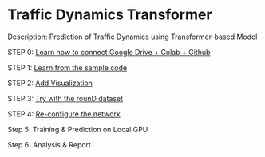 # Traffic Dynamics Transformer
Description: Prediction of Traffic Dynamics using Transformer-based Model

STEP 0: [Learn how to connect Google Drive + Colab + Github](https://towardsdatascience.com/google-drive-google-colab-github-dont-just-read-do-it-5554d5824228)

STEP 1: [Learn from the sample code](https://github.com/enthusiasmai/traffic_dynamics_transformer/tree/sample)

STEP 2: [Add Visualization](https://github.com/enthusiasmai/traffic_dynamics_transformer/tree/andreas_visualization)

STEP 3: [Try with the rounD dataset](https://github.com/enthusiasmai/traffic_dynamics_transformer/tree/andreas_round)

STEP 4: [Re-configure the network](https://github.com/enthusiasmai/traffic_dynamics_transformer/tree/andreas_reconfig)

Step 5: Training & Prediction on Local GPU

Step 6: Analysis & Report
